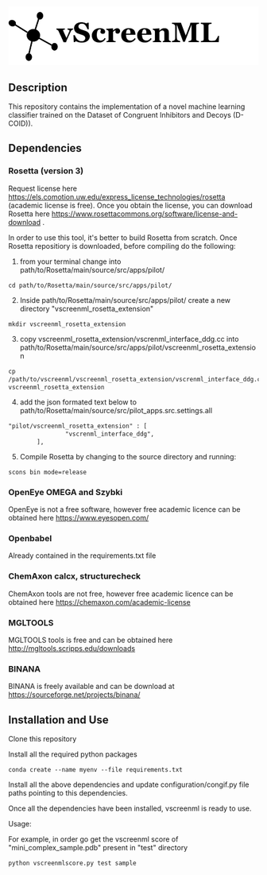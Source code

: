 ![vscreenml](vscreenml.png)
## Description
This repository contains the implementation of a novel machine learning classifier trained on the Dataset of Congruent Inhibitors and Decoys (D-COID)).  
## Dependencies
### Rosetta (version 3)
Request license here https://els.comotion.uw.edu/express_license_technologies/rosetta (academic license is free). Once you obtain the license, you can download Rosetta here https://www.rosettacommons.org/software/license-and-download .

In order to use this tool, it's better to build Rosetta from scratch. Once Rosetta repositiory is downloaded, before compiling do the following:
1. from your terminal change into path/to/Rosetta/main/source/src/apps/pilot/
```
cd path/to/Rosetta/main/source/src/apps/pilot/
```
2. Inside path/to/Rosetta/main/source/src/apps/pilot/ create a new directory "vscreenml_rosetta_extension"
```
mkdir vscreenml_rosetta_extension
```
3.  copy vscreenml_rosetta_extension/vscrenml_interface_ddg.cc into path/to/Rosetta/main/source/src/apps/pilot/vscreenml_rosetta_extension
```
cp /path/to/vscreenml/vscreenml_rosetta_extension/vscrenml_interface_ddg.cc vscreenml_rosetta_extension
```
4. add the json formated text below to path/to/Rosetta/main/source/src/pilot_apps.src.settings.all
```
"pilot/vscreenml_rosetta_extension" : [ 
                "vscrenml_interface_ddg",
        ],
 ```      
5. Compile Rosetta by changing to the source directory and running:
```
scons bin mode=release
```

### OpenEye OMEGA and Szybki
OpenEye is not a free software, however free academic licence can be obtained here https://www.eyesopen.com/
### Openbabel
Already contained in the requirements.txt file
### ChemAxon calcx, structurecheck
ChemAxon tools are not free, however free academic licence can be obtained here https://chemaxon.com/academic-license
### MGLTOOLS
MGLTOOLS tools is free and can be obtained here http://mgltools.scripps.edu/downloads
### BINANA 
BINANA is freely available and can be download at https://sourceforge.net/projects/binana/


## Installation and Use
Clone this repository

Install all the required python packages
```
conda create --name myenv --file requirements.txt
```
Install all the above dependencies and update configuration/congif.py file paths pointing to this dependencies.

Once all the dependencies have been installed, vscreenml is ready to use.

Usage:

For example, in order go get the vscreenml score of "mini_complex_sample.pdb" present in "test" directory
```python
python vscreenmlscore.py test sample

```
